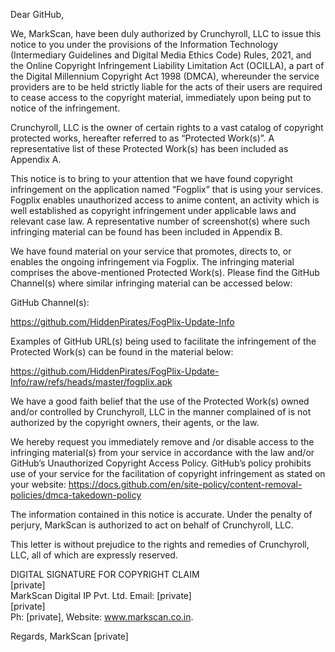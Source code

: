 Dear GitHub,

We, MarkScan, have been duly authorized by Crunchyroll, LLC to issue this notice to you under the provisions of the Information Technology (Intermediary Guidelines and Digital Media Ethics Code) Rules, 2021, and the Online Copyright Infringement Liability Limitation Act (OCILLA), a part of the Digital Millennium Copyright Act 1998 (DMCA), whereunder the service providers are to be held strictly liable for the acts of their users are required to cease access to the copyright material, immediately upon being put to notice of the infringement.

Crunchyroll, LLC is the owner of certain rights to a vast catalog of copyright protected works, hereafter referred to as “Protected Work(s)”. A representative list of these Protected Work(s) has been included as Appendix A.


This notice is to bring to your attention that we have found copyright infringement on the application named “Fogplix” that is using your services. Fogplix enables unauthorized access to anime content, an activity which is well established as copyright infringement under applicable laws and relevant case law. A representative number of screenshot(s) where such infringing material can be found has been included in Appendix B.


We have found material on your service that promotes, directs to, or enables the ongoing infringement via Fogplix. The infringing material comprises the above-mentioned Protected Work(s). Please find the GitHub Channel(s) where similar infringing material can be accessed below:

GitHub Channel(s):

https://github.com/HiddenPirates/FogPlix-Update-Info

Examples of GitHub URL(s) being used to facilitate the infringement of the Protected Work(s) can be found in the material below:

https://github.com/HiddenPirates/FogPlix-Update-Info/raw/refs/heads/master/fogplix.apk


We have a good faith belief that the use of the Protected Work(s) owned and/or controlled by Crunchyroll, LLC in the manner complained of is not authorized by the copyright owners, their agents, or the law.

 

We hereby request you immediately remove and /or disable access to the infringing material(s) from your service in accordance with the law and/or GitHub’s Unauthorized Copyright Access Policy. GitHub’s policy prohibits use of your service for the facilitation of copyright infringement as stated on your website: https://docs.github.com/en/site-policy/content-removal-policies/dmca-takedown-policy

The information contained in this notice is accurate. Under the penalty of perjury, MarkScan is authorized to act on behalf of Crunchyroll, LLC.

This letter is without prejudice to the rights and remedies of Crunchyroll, LLC, all of which are expressly reserved.

DIGITAL SIGNATURE FOR COPYRIGHT CLAIM  
[private]  
MarkScan Digital IP Pvt. Ltd.
Email: [private]  
[private]  
Ph: [private], Website: www.markscan.co.in.

Regards,
MarkScan [private]
